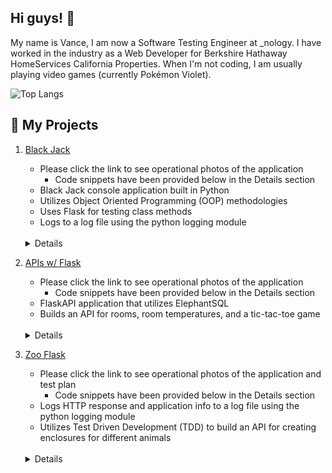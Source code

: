 ## Hi guys! :wave:

My name is Vance, I am now a Software Testing Engineer at _nology. I have worked in the industry as a Web Developer for Berkshire Hathaway HomeServices California Properties. When I'm not coding, I am usually playing video games (currently Pokémon Violet).

![Top Langs](https://github-readme-stats.vercel.app/api/top-langs/?username=vancepope&theme=react&show_icons=true&hide=css,html)

## :pushpin: My Projects

1. <a href="https://github.com/vancepope/blackjack" target="_blank">Black Jack</a>
    - Please click the link to see operational photos of the application
        - Code snippets have been provided below in the Details section
    - Black Jack console application built in Python
    - Utilizes Object Oriented Programming (OOP) methodologies
    - Uses Flask for testing class methods
    - Logs to a log file using the python logging module
    <br />
    <details>
    <summary>Details</summary>
    <br />

    - Classes
        - Card
        - Deck
        - Hand
        - BlackJack
        - TestCard
        - TestDeck
        - TestHand
        - TestBlackJack

        - Methods
            - Card
                - Methods
                    - __repr__
                        - Used to display the cards to user for the player and deaker
                    - __str__
                        - Displays the cards in a string format
                    <img src="/images/card.png" height="400" alt="Code for Card class">

            - Deck
                - Inherits cards, suits and values lists from Card
                - Methods
                    - Getters and Setters
                        - getCards
                        - getSuits
                        - getValues
                        - getDeck
                        - setDeck
                    - creatDeck
                        - Creates the deck
                    - shuffle
                        - Uses the random class to shuffle the deck.
                    - deal
                        - deals the deck to the player and returns a Card
                    <img src="/images/deck.png" height="%50" width="%50" alt="Code for Deck class">

            - Hand
                - Inherits the deck list and the values list from Deck
                - Methods
                    - addCard
                        - Adds a Card to the hand list
                    - ace
                        - Keeps track of aces and assigns an ace the value of 1 or 11 if there is an ace and the value is greater than 21
                    <img src="/images/hand.png" height="%50" width="%50" alt="Code for Hand class">

            - BlackJack
               - This is the main class
               - Getters and Setters
                    - getName 
                    - getIsPlaying
                    - setName
                    - setIsPlaying
                - Methods
                    - hit
                        - Adds a card to the hand list and adjusts the value of an ace accordlingly if the player decides to 'hit'
                    - hitStay
                        - Prompts the user to ask if the user would like hit and to add a card to his hand or would like to stay.
                        - Checks for only the words 'hit' or 'stay'
                            - If the response from the user is different from the check, the user is prompted again to provide the necessary response.
                    - showCards
                        - Displays the dealer's and player's hands along with their values in formatted print statements
                    - play
                        - Prompts the user to enter his/her name
                        - Utilizes a while loop to play multiple games
                        - Checks if the player's hand value ≤ 17 and starts a while loop to allow the player to raise said value if they choose.
                        - Checks the values of the dealer's hand 
                            - If the value is ≤ 21, a while loop will start until the value ≥ 17
                        - Uses condition statements to decide who the winner is of each game
                        - Prompts the user if they would like to play another game.
                    <img src="/images/blackjack1.png" height="907" alt="Code for Black Jack class">
                    <img src="/images/blackjack2.png" height="758" alt="Code for Black Jack class Part 2">

            - TestCard
                - Test Methods
                    - test___repr__
                        - Uses the Mock functionality to mock the __repr__ method and make sure that the values of '10' and 'Diamonds' are represented like '10 of Diamonds'
                    ![Code for Test Card class](/images/testcard.png "Code for Test Card class")

            - TestDeck
                - Fixtures
                    - create_deck
                        - Appends the card and suit list to the deck list of Cards and returns it.
                - Test Methods
                    - test_create_deck
                        - Mocks the create_deck method and ensures the results are the same
                    - test_deal 
                        - Mocks the deal method and ensures the new card is of type Card and that the string is printed as 'Ace of Diamonds'
                    ![Code for Test Deck class](/images/testdeck.png "Code for Test Deck class")
            - TestHand
                - Test Methods
                    - test_add_card
                        - Mocks the addCard method and ensure a list is returned with the length of 1, that it is of type Card, and is printed as 'Ace of Diamonds'
                    ![Code for Test Hand class](/images/testhand.png "Code for Test Hand class")

            - TestBlackJack
                - Test Methods
                    - test_hit_stay
                        - Mocks the hitStay method and ensures that it return a string of 'hit'
                    - test_is_playing
                        - Instantiates the BlackJack class, calls the setter for isPlaying and asserts that they match.
                    ![Code for Test Black Jack class](/images/testblackjack.png "Code for Test Card class")
    </details>
        


2. <a href="https://github.com/vancepope/hello_flask" target="_blank">APIs w/ Flask</a>
    - Please click the link to see operational photos of the application
        - Code snippets have been provided below in the Details section
    - FlaskAPI application that utilizes ElephantSQL 
    - Builds an API for rooms, room temperatures, and a tic-tac-toe game
    <br />
    <details>
    <summary>Details</summary>
    <br />

    - Routes
        - '/'
            - Returns a string of 'Hello Monty'
        - '/api/room'
            - Grabs the name variable from a JSON object
                - Creates room table if it doesn't exist
                    <img src="/images/createroom.png" alt="Query for room route">
                - Inserts room to the rooms table
                    - Returns room id
                    <img src="/images/roomreturnid.png" alt="Query for room route">
                - Returns JSON object notifying the user that the room has been created and an HTTP response code of 201
            <img src="/images/room.png" alt="Code for room route">

        - '/api/temperature'
            - Grabs the temperature and room id, and datetime from a JSON object
                - If datetime isn't provided in the object, the datetime.now method will be called
            - Creates temperature table if it doesn't exist
                <img src="/images/createtemp.png" alt="Query for temp route">
            - Inserts room id, temperature, and date
                <img src="/images/inserttemp.png" alt="Query for temp route">
            - Returns message notifying the user that the temperature was added and a response code of 201
            <img src="/images/temperature.png" alt="Query for temperature route">

        - '/api/room/<int:room_id>'
            - Grabs the id variable from the http path
            - Selects the room by id
                <img src="/images/selectroom.png" alt="Query for room by id route">
            - Returns the room and response code of 200
            <img src="/images/roombyid.png" alt="Code for room by id route">
        
        - '/api/avg_temp'
            - Queries the database for the average temperature
                <img src="/images/avgtempquery.png" alt="Query for avg temp route">
            - Returns JSON object containing average temperature and response code of 200
            <img src="/images/avgtemp.png" alt="Code for avg temp route">

        - '/api/day_count'
            - Queries the database for the number of days
                <img src="/images/numdays.png" alt="Query for number of days route">
            - Returns JSON object containing the number of days and response code of 200
        
        - '/api/tictactoe'
            - Displays a tic-tac-toe game built using HTML, CSS Grid, and JavaScript
            - Calls the render_template method from Flask to render grid.html
    </details>

3. <a href="https://github.com/vancepope/zoo_flask" target="_blank">Zoo Flask</a>
    - Please click the link to see operational photos of the application and test plan
        - Code snippets have been provided below in the Details section
    - Logs HTTP response and application info to a log file using the python logging module
    - Utilizes Test Driven Development (TDD) to build an API for creating enclosures for different animals
    <br />
    <details>
    <summary>Details</summary>
    <br />

    - Methods
        - create_enclsures
            - Receives group_name from JSON object
            - Creates Enclosure table if it doesn't exist
                <img src="/images/querycreateenclosures.png" alt="Create Enclosure Table">
            - Inserts group_name into the Enclosures table if a group_name doesn't exist
                <img src="/images/insertenclosure.png" alt="Add Enclosure">
            - Returns JSON object notifying the user that the enclosure was created
            <img src="/images/codecreateenclosure.png" alt="Create Enclosure Code">

        - create_animals
            - Receives name, quantity, enclosure_id from JSON object
            - Creates Animals table if it doesn't exist
                <img src="/images/querycreateanimals.png" alt="Create Animals Table">
            - Inserts name, quantity, enclosure_id into the Animals table if a name doesn't exist
                <img src="/images/queryinsertanimal.png" alt="Add Animal">
            - Returns JSON object notifying the user that the enclosure was created
            <img src="/images/codecreateanimals.png" alt="Create Animals Code">

        - get_animal
            - Receives id from HTTP path
            - Selects the correct animal by id
                <img src="/images/queryselectanimalbyid.png" alt="Get Animal">
            - Returns JSON object to the client side
            <img src="/images/codegetanimal.png" alt="Get Animal Code">   

        - get_enclosure
            - Receives enclosure_id from HTTP path
            - Selects the correct enclosure by enclosure_id
                <img src="/images/queryselectenclosuresbyid.png" alt="Get Enclosure">
            - Returns JSON object to the client side
            <img src="/images/codegetenclosure.png" alt="Create Animals Code">

        - get_animals
            - Selects all animals within the Animals table
                <img src="/images/queryselectanimals.png" alt="Get All Animals">
            - Appends the result to a data list of JSON objects
            - Returns the data list to the client side
            <img src="/images/codegetanimals.png" alt="Get Animals Code">

        - get_enclosures
            - Selects all enclosure within the Enclosures table
                <img src="/images/queryselectenclosures.png" alt="Get All Enclosures">
            - Appends the result to a data list of JSON objects
            - Returns the data list to the client side
            <img src="/images/codegetanimals.png" alt="Get Animals Code">

        - add_enclosure
            - Receives group_name from HTTP Body
            - Insert name into Enclosures if it doesn't exist
                <img src="/images/insertenclosure.png" alt="Add Enclosure">
            - Returns a JSON object notifying the user that the enclosure has been created
            <img src="/images/codeaddenclosure.png" alt="Add Enclosure Code">

        - add_animal
            - Receives name from HTTP Body
            - Insert name into Animals if it doesn't exist
                <img src="/images/queryinsertanimal.png" alt="Add Animal">
            - Returns a JSON object notifying the user that the enclosure has been created
            <img src="/images/codeaddanimal.png" alt="Add Animal Code">

        - display animals
            - Executes an inner join on enclosures and animals
                <img src="/images/querydisplayanimals.png" alt="Display Animal">
            - Appends the result to a data list of JSON objects
            - Returns data list to the client side
            <img src="/images/codedisplayanimals.png" alt="Display Animals Code">

    - Test Methods
        - test_connection
            - Uses fixture called connection to create Enclosures table if it doesn't exist
            - Inserts enclosure based on the sample date provided within the fixture if it doesn't exist
            - Prints and logs the expected output and actual output
            - Asserts that the length of the result > 0
            <img src="/images/testconnection.png" alt="Test Connection">

        - test_create_animals
            - Uses fixture called create_animals to create Animals table if it doesn't exist
            - Prints and logs the expected output and actual output
            - Asserts that the length of the result > 0
            <img src="/images/testcreateanimals.png" alt="Test Create Animals">

        - test_create_enclosures
            - Uses fixture called create_enclosures to create Enclosures table if it doesn't exist
            - Prints and logs the expected output and actual output
            - Asserts that the length of the result > 0
            <img src="/images/testcreateenclosures.png" alt="Test Create Enclosures">

        - test_add_enclosure
            - Uses fixture called add_enclosure to insert an enclosure based on the data provided if the enclosure doesn't already exist
            - Selects enclosures from the enclosure tables
            - Prints and logs the expected output and actual output
            - Asserts that the length of the result < 1
            <img src="/images/testaddenclosure.png" alt="Test Add Enclosure">

        - test_add_animal
            - Uses fixture called add_animal to insert an animal based on the data provided if the animal doesn't already exist
            - Selects enclosures from the animals tables
            - Prints and logs the expected output and actual output
            - Asserts that the length of the result < 1
            <img src="/images/testaddanimal.png" alt="Test Add Animal">

        - test_display_animals
            - Executes a inner join on the Enclosure and Animals tables
            - Appends the results to a data list of JSON objects
            - Asserts that the data > 0 and the type is list
            - Prints and logs the expected output and actual output
            <img src="/images/testdisplayanimals.png" alt="Test Display Animals">
    </details>